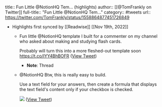 title:: Fun Little @NotionHQ Tem... (highlights)
author:: [[@TomFrankly on Twitter]]
full-title:: "Fun Little @NotionHQ Tem..."
category:: #tweets
url:: https://twitter.com/TomFrankly/status/1558864877451726849

- Highlights first synced by [[Readwise]] [[Nov 19th, 2022]]
	- Fun little @NotionHQ template I built for a commenter on my channel who asked about making and studying flash cards.
	  
	  Probably will turn this into a more fleshed-out template soon https://t.co/IYY4BhBOFR ([View Tweet](https://twitter.com/TomFrankly/status/1558864877451726849))
		- **Note**: Thread
	- @NotionHQ Btw, this is really easy to build.
	  
	  Use a text field for your answers, then create a formula that displays the text field's content only if your checkbox is checked. 
	  
	  ![](https://pbs.twimg.com/media/FaI0ydSX0AEwsk-.jpg) ([View Tweet](https://twitter.com/TomFrankly/status/1558866582725689346))